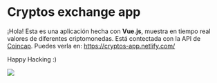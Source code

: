 # Cryptos exchange app
¡Hola! Esta es una aplicación hecha con **Vue.js**, muestra en tiempo real valores de diferentes criptomonedas. Está contectada con la API de [Coincap](https://docs.coincap.io/?version=latest "Coincap").
Puedes verla en: https://cryptos-app.netlify.com/

Happy Hacking :)

![](https://i.imgur.com/1CSxOVQ.png)
